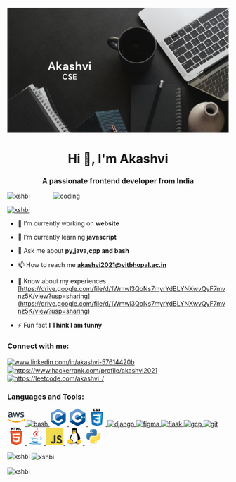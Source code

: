 
![logo](https://github.com/xshbi/xshbi/blob/main/Black%20Flatlay%20Photo%20Motivational%20Finance%20Quote%20Facebook%20Cover.png)

<h1 align="center">Hi 👋, I'm Akashvi</h1>
<h3 align="center">A passionate frontend developer from India</h3>
<img align = "right" alt="coding" width="400" src="https://upload.wikimedia.org/wikipedia/commons/6/6f/Programming123najra.gif">
<p align="left"> <img src="https://komarev.com/ghpvc/?username=xshbi&label=Profile%20views&color=0e75b6&style=flat" alt="xshbi" /> </p>

<p align="left"> <a href="https://github.com/ryo-ma/github-profile-trophy"><img src="https://github-profile-trophy.vercel.app/?username=xshbi" alt="xshbi" /></a> </p>

- 🔭 I’m currently working on **website**

- 🌱 I’m currently learning **javascript**

- 💬 Ask me about **py,java,cpp and bash**

- 📫 How to reach me **akashvi2021@vitbhopal.ac.in**

- 📄 Know about my experiences [https://drive.google.com/file/d/1Wmwl3QoNs7myrYdBLYNXwvQyF7mvnz5K/view?usp=sharing](https://drive.google.com/file/d/1Wmwl3QoNs7myrYdBLYNXwvQyF7mvnz5K/view?usp=sharing)

- ⚡ Fun fact **I Think I am funny**

<h3 align="left">Connect with me:</h3>
<p align="left">
<a href="https://linkedin.com/in/www.linkedin.com/in/akashvi-57614420b" target="blank"><img align="center" src="https://raw.githubusercontent.com/rahuldkjain/github-profile-readme-generator/master/src/images/icons/Social/linked-in-alt.svg" alt="www.linkedin.com/in/akashvi-57614420b" height="30" width="40" /></a>
<a href="https://www.hackerrank.com/https://www.hackerrank.com/profile/akashvi2021" target="blank"><img align="center" src="https://raw.githubusercontent.com/rahuldkjain/github-profile-readme-generator/master/src/images/icons/Social/hackerrank.svg" alt="https://www.hackerrank.com/profile/akashvi2021" height="30" width="40" /></a>
<a href="https://www.leetcode.com/https://leetcode.com/akashvi_/" target="blank"><img align="center" src="https://raw.githubusercontent.com/rahuldkjain/github-profile-readme-generator/master/src/images/icons/Social/leet-code.svg" alt="https://leetcode.com/akashvi_/" height="30" width="40" /></a>
</p>

<h3 align="left">Languages and Tools:</h3>
<p align="left"> <a href="https://aws.amazon.com" target="_blank" rel="noreferrer"> <img src="https://raw.githubusercontent.com/devicons/devicon/master/icons/amazonwebservices/amazonwebservices-original-wordmark.svg" alt="aws" width="40" height="40"/> </a> <a href="https://www.gnu.org/software/bash/" target="_blank" rel="noreferrer"> <img src="https://www.vectorlogo.zone/logos/gnu_bash/gnu_bash-icon.svg" alt="bash" width="40" height="40"/> </a> <a href="https://www.cprogramming.com/" target="_blank" rel="noreferrer"> <img src="https://raw.githubusercontent.com/devicons/devicon/master/icons/c/c-original.svg" alt="c" width="40" height="40"/> </a> <a href="https://www.w3schools.com/cpp/" target="_blank" rel="noreferrer"> <img src="https://raw.githubusercontent.com/devicons/devicon/master/icons/cplusplus/cplusplus-original.svg" alt="cplusplus" width="40" height="40"/> </a> <a href="https://www.w3schools.com/css/" target="_blank" rel="noreferrer"> <img src="https://raw.githubusercontent.com/devicons/devicon/master/icons/css3/css3-original-wordmark.svg" alt="css3" width="40" height="40"/> </a> <a href="https://www.djangoproject.com/" target="_blank" rel="noreferrer"> <img src="https://cdn.worldvectorlogo.com/logos/django.svg" alt="django" width="40" height="40"/> </a> <a href="https://www.figma.com/" target="_blank" rel="noreferrer"> <img src="https://www.vectorlogo.zone/logos/figma/figma-icon.svg" alt="figma" width="40" height="40"/> </a> <a href="https://flask.palletsprojects.com/" target="_blank" rel="noreferrer"> <img src="https://www.vectorlogo.zone/logos/pocoo_flask/pocoo_flask-icon.svg" alt="flask" width="40" height="40"/> </a> <a href="https://cloud.google.com" target="_blank" rel="noreferrer"> <img src="https://www.vectorlogo.zone/logos/google_cloud/google_cloud-icon.svg" alt="gcp" width="40" height="40"/> </a> <a href="https://git-scm.com/" target="_blank" rel="noreferrer"> <img src="https://www.vectorlogo.zone/logos/git-scm/git-scm-icon.svg" alt="git" width="40" height="40"/> </a> <a href="https://www.w3.org/html/" target="_blank" rel="noreferrer"> <img src="https://raw.githubusercontent.com/devicons/devicon/master/icons/html5/html5-original-wordmark.svg" alt="html5" width="40" height="40"/> </a> <a href="https://www.java.com" target="_blank" rel="noreferrer"> <img src="https://raw.githubusercontent.com/devicons/devicon/master/icons/java/java-original.svg" alt="java" width="40" height="40"/> </a> <a href="https://developer.mozilla.org/en-US/docs/Web/JavaScript" target="_blank" rel="noreferrer"> <img src="https://raw.githubusercontent.com/devicons/devicon/master/icons/javascript/javascript-original.svg" alt="javascript" width="40" height="40"/> </a> <a href="https://www.linux.org/" target="_blank" rel="noreferrer"> <img src="https://raw.githubusercontent.com/devicons/devicon/master/icons/linux/linux-original.svg" alt="linux" width="40" height="40"/> </a> <a href="https://www.python.org" target="_blank" rel="noreferrer"> <img src="https://raw.githubusercontent.com/devicons/devicon/master/icons/python/python-original.svg" alt="python" width="40" height="40"/> </a> </p>

<p><img align="left" src="https://github-readme-stats.vercel.app/api/top-langs?username=xshbi&show_icons=true&locale=en&layout=compact" alt="xshbi" /></p>

<p>&nbsp;<img align="center" src="https://github-readme-stats.vercel.app/api?username=xshbi&show_icons=true&locale=en" alt="xshbi" /></p>

<p><img align="center" src="https://github-readme-streak-stats.herokuapp.com/?user=xshbi&" alt="xshbi" /></p>

